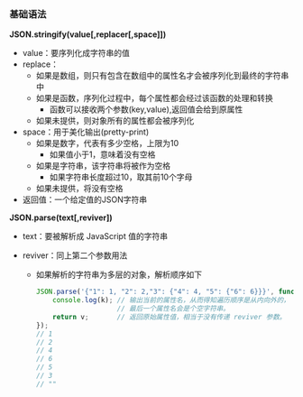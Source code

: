 ### 基础语法

**JSON.stringify(value[,replacer[,space]])**

- value：要序列化成字符串的值
- replace：
  - 如果是数组，则只有包含在数组中的属性名才会被序列化到最终的字符串中
  - 如果是函数，序列化过程中，每个属性都会经过该函数的处理和转换
    - 函数可以接收两个参数(key,value),返回值会给到原属性
  - 如果未提供，则对象所有的属性都会被序列化
- space：用于美化输出(pretty-print)
  - 如果是数字，代表有多少空格，上限为10
    - 如果值小于1，意味着没有空格
  - 如果是字符串，该字符串将被作为空格
    - 如果字符串长度超过10，取其前10个字母
  - 如果未提供，将没有空格
- 返回值：一个给定值的JSON字符串

**JSON.parse(text[,reviver])**

- text：要被解析成 JavaScript 值的字符串

- reviver：同上第二个参数用法

  - 如果解析的字符串为多层的对象，解析顺序如下

    ```ts
    JSON.parse('{"1": 1, "2": 2,"3": {"4": 4, "5": {"6": 6}}}', function (k, v) {
        console.log(k); // 输出当前的属性名，从而得知遍历顺序是从内向外的，
                        // 最后一个属性名会是个空字符串。
        return v;       // 返回原始属性值，相当于没有传递 reviver 参数。
    });
    // 1
    // 2
    // 4
    // 6
    // 5
    // 3
    // ""
    ```

    